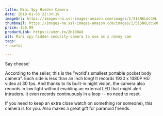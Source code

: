```yaml
---
title: Mini Spy Hidden Camera
date: 2019-01-05 23:34:19
imageUrl: https://images-na.ssl-images-amazon.com/images/I/51SN6LdcG9L._SL1101_.jpg
thumbnail: https://images-na.ssl-images-amazon.com/images/I/51SN6LdcG9L._SR600,315_.jpg
price: $36.99
productLink: https://amzn.to/2H18RAd
alt: Mini spy hidden security camera to use as a nanny cam
tags:
- useful

---
```


Say cheese!

According to the seller, this is the "world's smallest portable pocket body camera". Each side is less than an inch long! It records 1920 x 1080P HD video at 30 fps. And thanks to its built-in night vision, the camera also records in low light without enabling an external LED that might alert intruders. It even records continuously in a loop -- no need to reset.

If you need to keep an extra close watch on something (or someone), this camera is for you. Also makes a great gift for paranoid friends.
